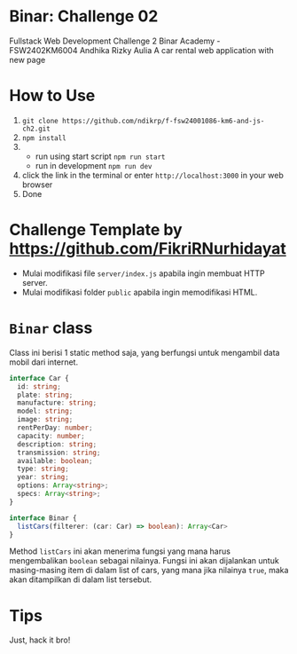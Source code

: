 # Binar: Challenge 02
Fullstack Web Development Challenge 2 Binar Academy - FSW2402KM6004 Andhika Rizky Aulia 
A car rental web application with new page

# How to Use
1. `git clone https://github.com/ndikrp/f-fsw24001086-km6-and-js-ch2.git`
2. `npm install`
3. - run using start script
      `npm run start`
   - run in development
      `npm run dev`
4. click the link in the terminal or enter `http://localhost:3000` in your web browser
5. Done

# Challenge Template by https://github.com/FikriRNurhidayat
- Mulai modifikasi file `server/index.js` apabila ingin membuat HTTP server.
- Mulai modifikasi folder `public` apabila ingin memodifikasi HTML.

# `Binar` class

Class ini berisi 1 static method saja, yang berfungsi untuk mengambil data mobil dari internet.

```typescript
interface Car {
  id: string;
  plate: string;
  manufacture: string;
  model: string;
  image: string;
  rentPerDay: number;
  capacity: number;
  description: string;
  transmission: string;
  available: boolean;
  type: string;
  year: string;
  options: Array<string>;
  specs: Array<string>;
}

interface Binar {
  listCars(filterer: (car: Car) => boolean): Array<Car>
}
```

Method `listCars` ini akan menerima fungsi yang mana harus mengembalikan `boolean` sebagai nilainya. 
Fungsi ini akan dijalankan untuk masing-masing item di dalam list of cars, yang mana jika nilainya `true`,
maka akan ditampilkan di dalam list tersebut.

# Tips

Just, hack it bro!
